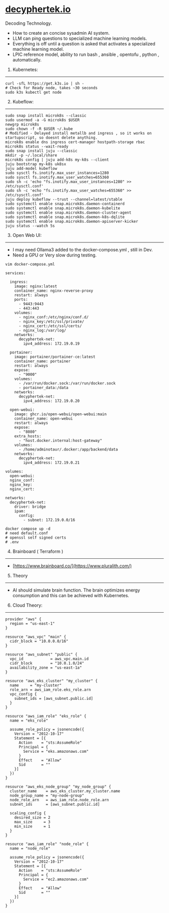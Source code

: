 # [decyphertek.io](https://decyphertek.io/)
Decoding Technology.
* How to create an concise sysadmin AI system.
* LLM can ping questions to specialized machine learning models.
* Everything is off until a question is asked that activates a specialized machine learning model.
* LPIC reference model, ability to run bash , ansible , opentofu , python , automatically. 

1. Kubernetes:
--------------
```
curl -sfL https://get.k3s.io | sh - 
# Check for Ready node, takes ~30 seconds 
sudo k3s kubectl get node
```

2. Kubeflow:
------------
```
sudo snap install microk8s --classic
sudo usermod -a -G microk8s $USER
newgrp microk8s
sudo chown -f -R $USER ~/.kube
# Modified - Delayed install metallb and ingress , so it works on startupscript, so doesnt delete anything.
microk8s enable dns ingress cert-manager hostpath-storage rbac
microk8s status --wait-ready
sudo snap install juju --classic 
mkdir -p ~/.local/share
microk8s config | juju add-k8s my-k8s --client
juju bootstrap my-k8s uk8sx
juju add-model kubeflow
sudo sysctl fs.inotify.max_user_instances=1280
sudo sysctl fs.inotify.max_user_watches=655360
sudo sh -c 'echo "fs.inotify.max_user_instances=1280" >> /etc/sysctl.conf'
sudo sh -c 'echo "fs.inotify.max_user_watches=655360" >> /etc/sysctl.conf'
juju deploy kubeflow --trust --channel=latest/stable
sudo systemctl enable snap.microk8s.daemon-containerd
sudo systemctl enable snap.microk8s.daemon-kubelite
sudo systemctl enable snap.microk8s.daemon-cluster-agent
sudo systemctl enable snap.microk8s.daemon-k8s-dqlite
sudo systemctl enable snap.microk8s.daemon-apiserver-kicker
juju status --watch 5s
```

3. Open Web UI:
---------------
* I may need Ollama3 added to the docker-compose.yml , still in Dev.
* Need a GPU or Very slow during testing. 
~~~
vim docker-compose.yml

services:

  ingress:
    image: nginx:latest
    container_name: nginx-reverse-proxy
    restart: always
    ports:
      - 9443:9443
      - 443:443
    volumes:
      - nginx_conf:/etc/nginx/conf.d/
      - nginx_key:/etc/ssl/private/
      - nginx_cert:/etc/ssl/certs/
      - nginx_log:/var/log/
    networks:
      decyphertek-net:
        ipv4_address: 172.19.0.19

  portainer:
    image: portainer/portainer-ce:latest
    container_name: portainer
    restart: always
    expose:
      - "9000"
    volumes:
      - /var/run/docker.sock:/var/run/docker.sock
      - portainer_data:/data
    networks:
      decyphertek-net:
        ipv4_address: 172.19.0.20

  open-webui:
    image: ghcr.io/open-webui/open-webui:main
    container_name: open-webui
    restart: always
    expose:
      - "8080"
    extra_hosts:
      - "host.docker.internal:host-gateway"
    volumes:
      - /home/adminotaur/.docker:/app/backend/data
    networks:
      decyphertek-net:
        ipv4_address: 172.19.0.21

volumes:
  open-webui:
  nginx_conf:
  nginx_key:
  nginx_cert:

networks:
  decyphertek-net:
    driver: bridge
    ipam:
      config:
        - subnet: 172.19.0.0/16

docker compose up -d
# need default.conf
# openssl self signed certs
# .env
~~~

4. Brainboard ( Terraform )
---------------------------
* [https://www.brainboard.co/](https://www.pluralith.com/)

5. Theory
--------
* AI should simulate brain function. The brain optimizes energy consumption and this can be achieved with Kubernetes.

6. Cloud Theory:
-----------------
```
provider "aws" {
  region = "us-east-1"
}

resource "aws_vpc" "main" {
  cidr_block = "10.0.0.0/16"
}

resource "aws_subnet" "public" {
  vpc_id            = aws_vpc.main.id
  cidr_block        = "10.0.1.0/24"
  availability_zone = "us-east-1a"
}

resource "aws_eks_cluster" "my_cluster" {
  name     = "my-cluster"
  role_arn = aws_iam_role.eks_role.arn
  vpc_config {
    subnet_ids = [aws_subnet.public.id]
  }
}

resource "aws_iam_role" "eks_role" {
  name = "eks_role"

  assume_role_policy = jsonencode({
    Version = "2012-10-17"
    Statement = [{
      Action    = "sts:AssumeRole"
      Principal = {
        Service = "eks.amazonaws.com"
      }
      Effect    = "Allow"
      Sid       = ""
    }]
  })
}

resource "aws_eks_node_group" "my_node_group" {
  cluster_name    = aws_eks_cluster.my_cluster.name
  node_group_name = "my-node-group"
  node_role_arn   = aws_iam_role.node_role.arn
  subnet_ids      = [aws_subnet.public.id]

  scaling_config {
    desired_size = 2
    max_size     = 3
    min_size     = 1
  }
}

resource "aws_iam_role" "node_role" {
  name = "node_role"

  assume_role_policy = jsonencode({
    Version = "2012-10-17"
    Statement = [{
      Action    = "sts:AssumeRole"
      Principal = {
        Service = "ec2.amazonaws.com"
      }
      Effect    = "Allow"
      Sid       = ""
    }]
  })
}
```
